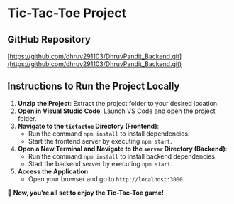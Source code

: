 # Tic-Tac-Toe Project

## GitHub Repository
[https://github.com/dhruv291103/DhruvPandit_Backend.git](https://github.com/dhruv291103/DhruvPandit_Backend.git)

## Instructions to Run the Project Locally

1. **Unzip the Project**: Extract the project folder to your desired location.
2. **Open in Visual Studio Code**: Launch VS Code and open the project folder.
3. **Navigate to the `tictactoe` Directory (Frontend)**:  
    - Run the command `npm install` to install dependencies.  
    - Start the frontend server by executing `npm start`.
4. **Open a New Terminal and Navigate to the `server` Directory (Backend)**:  
    - Run the command `npm install` to install backend dependencies.  
    - Start the backend server by executing `npm start`.
5. **Access the Application**:  
    - Open your browser and go to `http://localhost:3000`.  

🎉 **Now, you’re all set to enjoy the Tic-Tac-Toe game!**

